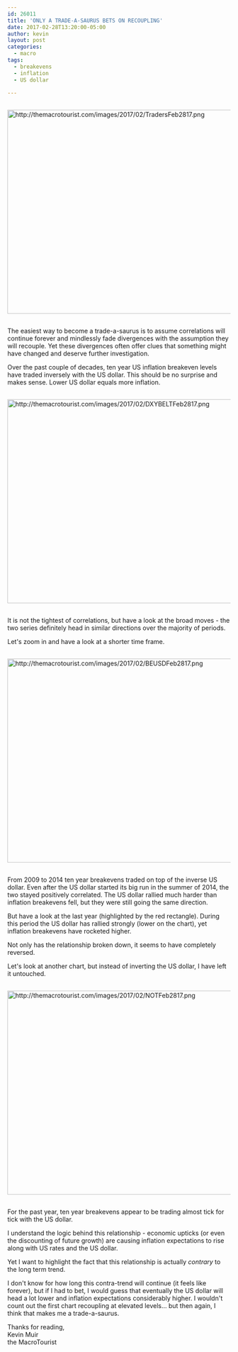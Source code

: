 ```yaml
---
id: 26011
title: 'ONLY A TRADE-A-SAURUS BETS ON RECOUPLING'
date: 2017-02-28T13:20:00-05:00
author: kevin
layout: post
categories:
  - macro
tags:
  - breakevens
  - inflation
  - US dollar
   
---
```


<a href="http://themacrotourist.com/images/2017/02/TradersFeb2817.png"><img src="http://themacrotourist.com/images/2017/02/TradersFeb2817.png" alt="http://themacrotourist.com/images/2017/02/TradersFeb2817.png" width="750" height="460" style="margin:30px auto;display:block;"></a>

The easiest way to become a trade-a-saurus is to assume correlations will continue forever and mindlessly fade divergences with the assumption they will recouple.  Yet these divergences often offer clues that something might have changed and deserve further investigation.

Over the past couple of decades, ten year US inflation breakeven levels have traded inversely with the US dollar.  This should be no surprise and makes sense.  Lower US dollar equals more inflation.

<a href="http://themacrotourist.com/images/2017/02/DXYBELTFeb2817.png"><img src="http://themacrotourist.com/images/2017/02/DXYBELTFeb2817.png" alt="http://themacrotourist.com/images/2017/02/DXYBELTFeb2817.png" width="750" height="460" style="margin:30px auto;display:block;"></a>

It is not the tightest of correlations, but have a look at the broad moves - the two series definitely head in similar directions over the majority of periods.

Let's zoom in and have a look at a shorter time frame.

<a href="http://themacrotourist.com/images/2017/02/BEUSDFeb2817.png"><img src="http://themacrotourist.com/images/2017/02/BEUSDFeb2817.png" alt="http://themacrotourist.com/images/2017/02/BEUSDFeb2817.png" width="750" height="460" style="margin:30px auto;display:block;"></a>

From 2009 to 2014 ten year breakevens traded on top of the inverse US dollar.  Even after the US dollar started its big run in the summer of 2014, the two stayed positively correlated.  The US dollar rallied much harder than inflation breakevens fell, but they were still going the same direction.

But have a look at the last year (highlighted by the red rectangle).  During this period the US dollar has rallied strongly (lower on the chart), yet inflation breakevens have rocketed higher.

Not only has the relationship broken down, it seems to have completely reversed.  

Let's look at another chart, but instead of inverting the US dollar, I have left it untouched.

<a href="http://themacrotourist.com/images/2017/02/NOTFeb2817.png"><img src="http://themacrotourist.com/images/2017/02/NOTFeb2817.png" alt="http://themacrotourist.com/images/2017/02/NOTFeb2817.png" width="750" height="460" style="margin:30px auto;display:block;"></a>

For the past year, ten year breakevens appear to be trading almost tick for tick with the US dollar.  

I understand the logic behind this relationship - economic upticks (or even the discounting of future growth) are causing inflation expectations to rise along with US rates and the US dollar.  

Yet I want to highlight the fact that this relationship is actually *contrary* to the long term trend.  

I don't know for how long this contra-trend will continue (it feels like forever), but if I had to bet, I would guess that eventually the US dollar will head a lot lower and inflation expectations considerably higher.  I wouldn't count out the first chart recoupling at elevated levels...  but then again, I think that makes me a trade-a-saurus.

Thanks for reading,  
Kevin Muir  
the MacroTourist  
